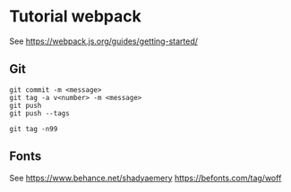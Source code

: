 # Tutorial webpack

See https://webpack.js.org/guides/getting-started/

## Git
```
git commit -m <message>
git tag -a v<number> -m <message>
git push
git push --tags

git tag -n99
```

## Fonts
See https://www.behance.net/shadyaemery
https://befonts.com/tag/woff
